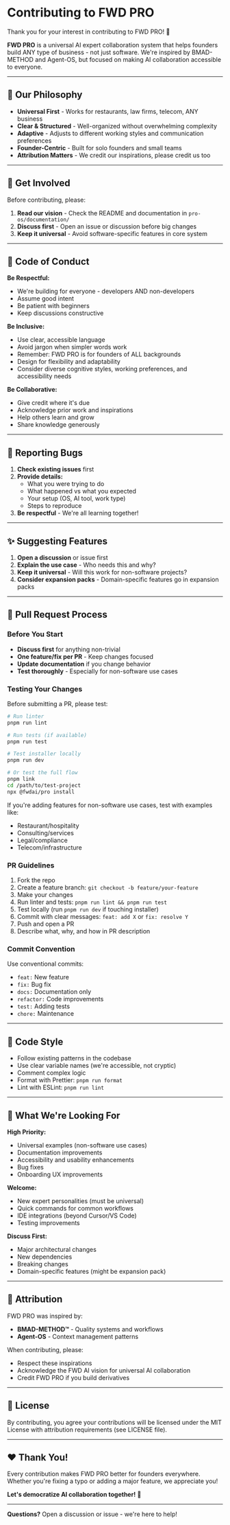 # Contributing to FWD PRO

Thank you for your interest in contributing to FWD PRO! 🎉

**FWD PRO** is a universal AI expert collaboration system that helps founders build ANY type of business - not just software. We're inspired by BMAD-METHOD and Agent-OS, but focused on making AI collaboration accessible to everyone.

---

## 🌟 Our Philosophy

- **Universal First** - Works for restaurants, law firms, telecom, ANY business
- **Clear & Structured** - Well-organized without overwhelming complexity
- **Adaptive** - Adjusts to different working styles and communication preferences
- **Founder-Centric** - Built for solo founders and small teams
- **Attribution Matters** - We credit our inspirations, please credit us too

---

## 💬 Get Involved

Before contributing, please:

1. **Read our vision** - Check the README and documentation in `pro-os/documentation/`
2. **Discuss first** - Open an issue or discussion before big changes
3. **Keep it universal** - Avoid software-specific features in core system

---

## 🤝 Code of Conduct

**Be Respectful:**
- We're building for everyone - developers AND non-developers
- Assume good intent
- Be patient with beginners
- Keep discussions constructive

**Be Inclusive:**
- Use clear, accessible language
- Avoid jargon when simpler words work
- Remember: FWD PRO is for founders of ALL backgrounds
- Design for flexibility and adaptability
- Consider diverse cognitive styles, working preferences, and accessibility needs

**Be Collaborative:**
- Give credit where it's due
- Acknowledge prior work and inspirations
- Help others learn and grow
- Share knowledge generously

---

## 🐛 Reporting Bugs

1. **Check existing issues** first
2. **Provide details:**
   - What you were trying to do
   - What happened vs what you expected
   - Your setup (OS, AI tool, work type)
   - Steps to reproduce
3. **Be respectful** - We're all learning together!

---

## ✨ Suggesting Features

1. **Open a discussion** or issue first
2. **Explain the use case** - Who needs this and why?
3. **Keep it universal** - Will this work for non-software projects?
4. **Consider expansion packs** - Domain-specific features go in expansion packs

---

## 🔧 Pull Request Process

### Before You Start

- **Discuss first** for anything non-trivial
- **One feature/fix per PR** - Keep changes focused
- **Update documentation** if you change behavior
- **Test thoroughly** - Especially for non-software use cases

### Testing Your Changes

Before submitting a PR, please test:

```bash
# Run linter
pnpm run lint

# Run tests (if available)
pnpm run test

# Test installer locally
pnpm run dev

# Or test the full flow
pnpm link
cd /path/to/test-project
npx @fwdai/pro install
```

If you're adding features for non-software use cases, test with examples like:
- Restaurant/hospitality
- Consulting/services
- Legal/compliance
- Telecom/infrastructure

### PR Guidelines

1. Fork the repo
2. Create a feature branch: `git checkout -b feature/your-feature`
3. Make your changes
4. Run linter and tests: `pnpm run lint && pnpm run test`
5. Test locally (run `pnpm run dev` if touching installer)
6. Commit with clear messages: `feat: add X` or `fix: resolve Y`
7. Push and open a PR
8. Describe what, why, and how in PR description

### Commit Convention

Use conventional commits:
- `feat:` New feature
- `fix:` Bug fix
- `docs:` Documentation only
- `refactor:` Code improvements
- `test:` Adding tests
- `chore:` Maintenance

---

## 📝 Code Style

- Follow existing patterns in the codebase
- Use clear variable names (we're accessible, not cryptic)
- Comment complex logic
- Format with Prettier: `pnpm run format`
- Lint with ESLint: `pnpm run lint`

---

## 🎯 What We're Looking For

**High Priority:**
- Universal examples (non-software use cases)
- Documentation improvements
- Accessibility and usability enhancements
- Bug fixes
- Onboarding UX improvements

**Welcome:**
- New expert personalities (must be universal)
- Quick commands for common workflows
- IDE integrations (beyond Cursor/VS Code)
- Testing improvements

**Discuss First:**
- Major architectural changes
- New dependencies
- Breaking changes
- Domain-specific features (might be expansion pack)

---

## 🙏 Attribution

FWD PRO was inspired by:
- **BMAD-METHOD™** - Quality systems and workflows
- **Agent-OS** - Context management patterns

When contributing, please:
- Respect these inspirations
- Acknowledge the FWD AI vision for universal AI collaboration
- Credit FWD PRO if you build derivatives

---

## 📜 License

By contributing, you agree your contributions will be licensed under the MIT License with attribution requirements (see LICENSE file).

---

## ❤️ Thank You!

Every contribution makes FWD PRO better for founders everywhere. Whether you're fixing a typo or adding a major feature, we appreciate you!

**Let's democratize AI collaboration together!** 🚀

---

**Questions?** Open a discussion or issue - we're here to help!
